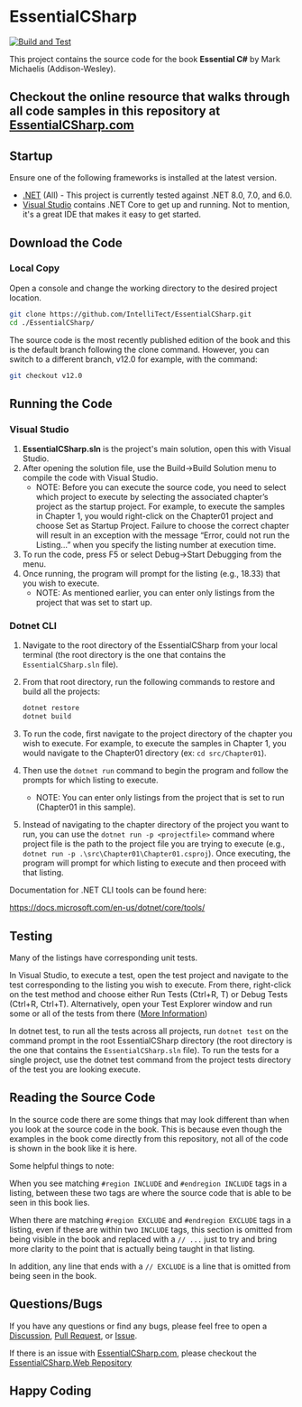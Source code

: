 # EssentialCSharp

[![Build and Test](https://github.com/IntelliTect/EssentialCSharp/actions/workflows/build-and-test.yml/badge.svg)](https://github.com/IntelliTect/EssentialCSharp/actions/workflows/build-and-test.yml)

This project contains the source code for the book **Essential C#** by Mark Michaelis (Addison-Wesley).

## Checkout the online resource that walks through all code samples in this repository at [EssentialCSharp.com](https://essentialcsharp.com)

## Startup

Ensure one of the following frameworks is installed at the latest version.

- [.NET](https://www.microsoft.com/net/core) (All) - This project is currently tested against .NET 8.0, 7.0, and 6.0.
- [Visual Studio](https://visualstudio.microsoft.com/downloads/) contains .NET Core to get up and running. Not to mention, it's a great IDE that makes it easy to get started.

## Download the Code

### Local Copy

Open a console and change the working directory to the desired project location.

```bash
git clone https://github.com/IntelliTect/EssentialCSharp.git
cd ./EssentialCSharp/
```

The source code is the most recently published edition of the book and this is the default branch following the clone command. However, you can switch to a different branch, v12.0 for example, with the command:

```bash
git checkout v12.0
```

## Running the Code

### Visual Studio

1. **EssentialCSharp.sln** is the project's main solution, open this with Visual Studio.
2. After opening the solution file, use the Build->Build Solution menu to compile the code with Visual Studio.
   - NOTE: Before you can execute the source code, you need to select which project to execute by selecting the associated chapter’s project as the startup project. For example, to execute the samples in Chapter 1, you would right-click on the Chapter01 project and choose Set as Startup Project. Failure to choose the correct chapter will result in an exception with the message “Error, could not run the Listing…” when you specify the listing number at execution time.
3. To run the code, press F5 or select Debug->Start Debugging from the menu.
4. Once running, the program will prompt for the listing (e.g., 18.33) that you wish to execute.
    - NOTE: As mentioned earlier, you can enter only listings from the project that was set to start up.

### Dotnet CLI

1. Navigate to the root directory of the EssentialCSharp from your local terminal (the root directory is the one that contains the `EssentialCSharp.sln` file).
2. From that root directory, run the following commands to restore and build all the projects:

    ```C#
    dotnet restore
    dotnet build
    ```

3. To run the code, first navigate to the project directory of the chapter you wish to execute. For example, to execute the samples in Chapter 1, you would navigate to the Chapter01 directory (ex: `cd src/Chapter01`).
4. Then use the `dotnet run` command to begin the program and follow the prompts for which listing to execute.
    - NOTE: You can enter only listings from the project that is set to run (Chapter01 in this sample).
5. Instead of navigating to the chapter directory of the project you want to run, you can use the `dotnet run -p <projectfile>` command where project file is the path to the project file you are trying to execute (e.g., `dotnet run -p .\src\Chapter01\Chapter01.csproj`). Once executing, the program will prompt for which listing to execute and then proceed with that listing.

Documentation for .NET CLI tools can be found here:

<https://docs.microsoft.com/en-us/dotnet/core/tools/>

## Testing

Many of the listings have corresponding unit tests.

In Visual Studio, to execute a test, open the test project and navigate to the test corresponding to the listing you wish to execute. From there, right-click on the test method and choose either Run Tests (Ctrl+R, T) or Debug Tests (Ctrl+R, Ctrl+T). Alternatively, open your Test Explorer window and run some or all of the tests from there ([More Information](https://learn.microsoft.com/visualstudio/test/run-unit-tests-with-test-explorer))

In dotnet test, to run all the tests across all projects, run `dotnet test` on the command prompt in the root EssentialCSharp directory (the root directory is the one that contains the `EssentialCSharp.sln` file). To run the tests for a single project, use the dotnet test command from the project tests directory of the test you are looking execute.

## Reading the Source Code

In the source code there are some things that may look different than when you look at the source code in the book. This is because even though the examples in the book come directly from this repository, not all of the code is shown in the book like it is here.

Some helpful things to note:

When you see matching `#region INCLUDE` and `#endregion INCLUDE` tags in a listing, between these two tags are where the source code that is able to be seen in this book lies.

When there are matching `#region EXCLUDE` and `#endregion EXCLUDE` tags in a listing, even if these are within two `INCLUDE` tags, this section is omitted from being visible in the book and replaced with a `// ...` just to try and bring more clarity to the point that is actually being taught in that listing.

In addition, any line that ends with a `// EXCLUDE` is a line that is omitted from being seen in the book.

## Questions/Bugs

If you have any questions or find any bugs, please feel free to open a [Discussion](https://github.com/IntelliTect/EssentialCSharp/discussions), [Pull Request](https://github.com/IntelliTect/EssentialCSharp/pulls), or [Issue](https://github.com/IntelliTect/EssentialCSharp/discussions).

If there is an issue with [EssentialCSharp.com](EssentialCSharp.com), please checkout the [EssentialCSharp.Web Repository](https://github.com/IntelliTect/EssentialCSharp.Web)

## Happy Coding
